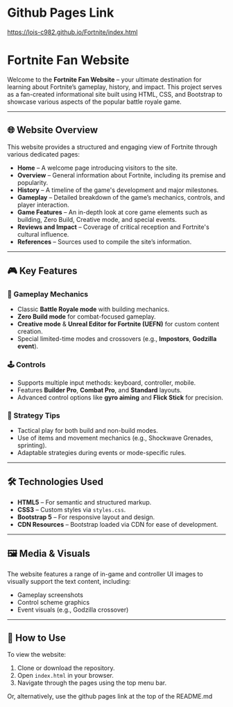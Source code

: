 # Github Pages Link
https://lois-c982.github.io/Fortnite/index.html

# Fortnite Fan Website

Welcome to the **Fortnite Fan Website** – your ultimate destination for learning about Fortnite’s gameplay, history, and impact. This project serves as a fan-created informational site built using HTML, CSS, and Bootstrap to showcase various aspects of the popular battle royale game.

---

## 🌐 Website Overview

This website provides a structured and engaging view of Fortnite through various dedicated pages:

- **Home** – A welcome page introducing visitors to the site.
- **Overview** – General information about Fortnite, including its premise and popularity.
- **History** – A timeline of the game's development and major milestones.
- **Gameplay** – Detailed breakdown of the game’s mechanics, controls, and player interaction.
- **Game Features** – An in-depth look at core game elements such as building, Zero Build, Creative mode, and special events.
- **Reviews and Impact** – Coverage of critical reception and Fortnite's cultural influence.
- **References** – Sources used to compile the site’s information.

---

## 🎮 Key Features

### 🔧 Gameplay Mechanics
- Classic **Battle Royale mode** with building mechanics.
- **Zero Build mode** for combat-focused gameplay.
- **Creative mode** & **Unreal Editor for Fortnite (UEFN)** for custom content creation.
- Special limited-time modes and crossovers (e.g., **Impostors**, **Godzilla event**).

### 🕹 Controls
- Supports multiple input methods: keyboard, controller, mobile.
- Features **Builder Pro**, **Combat Pro**, and **Standard** layouts.
- Advanced control options like **gyro aiming** and **Flick Stick** for precision.

### 🧠 Strategy Tips
- Tactical play for both build and non-build modes.
- Use of items and movement mechanics (e.g., Shockwave Grenades, sprinting).
- Adaptable strategies during events or mode-specific rules.

---

## 🛠 Technologies Used

- **HTML5** – For semantic and structured markup.
- **CSS3** – Custom styles via `styles.css`.
- **Bootstrap 5** – For responsive layout and design.
- **CDN Resources** – Bootstrap loaded via CDN for ease of development.

---

## 🖼 Media & Visuals

The website features a range of in-game and controller UI images to visually support the text content, including:
- Gameplay screenshots
- Control scheme graphics
- Event visuals (e.g., Godzilla crossover)

---

## 🚀 How to Use

To view the website:
1. Clone or download the repository.
2. Open `index.html` in your browser.
3. Navigate through the pages using the top menu bar.

Or, alternatively, use the github pages link at the top of the README.md
